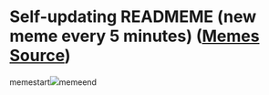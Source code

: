 # Self-updating READMEME (new meme every 5 minutes) ([Memes Source](https://bramses.notion.site/a49c1e962b7646879176ac3b327b6533?v=4d1eda54b170483cb03a40f257231764))

memestart![](https://www.notion.so/image/https%3A%2F%2Fs3-us-west-2.amazonaws.com%2Fsecure.notion-static.com%2F73c6890b-8eb5-4ff2-8665-af1185dfdb16%2FE067521A-9FAB-40E0-B90C-7A5BD10A8BA7.jpeg?table=block&id=e8c998a5-91be-466d-9f8a-dcc88e10647e&cache=v2)memeend
